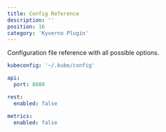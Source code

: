 ```yaml
---
title: Config Reference
description: ''
position: 16
category: 'Kyverno Plugin'
---
```


Configuration file reference with all possible options.

```yaml
kubeconfig: '~/.kube/config' 

api:
  port: 8080

rest:
  enabled: false

metrics:
  enabled: false
```
